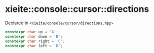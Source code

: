 # xieite::console::cursor::directions
Declared in `<xieite/console/cursor/directions.hpp>`
```cpp
constexpr char up = 'A';
constexpr char down = 'B';
constexpr char right = 'C';
constexpr char left = 'D';
```
